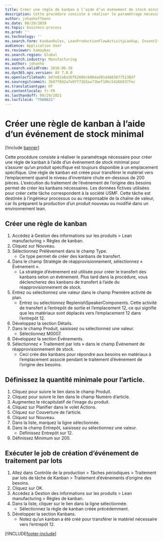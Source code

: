 ```yaml
---
title: Créer une règle de kanban à l’aide d’un événement de stock minimal
description: Cette procédure consiste à réaliser le paramétrage nécessaire pour créer une règle de kanban à l’aide d’un événement de stock minimal pour s’assurer qu’un produit spécifique est toujours disponible à un emplacement spécifique.
author: johanhoffmann
ms.date: 08/29/2018
ms.topic: business-process
ms.prod: ''
ms.technology: ''
ms.search.form: KanbanRules, LeanProductionFlowActivityLookup, InventItemIdLookupSimple, EcoResProductInformationDialog, EcoResProductDetailsExtended, ReqItemTable, InventLocationIdLookup
audience: Application User
ms.reviewer: kamaybac
ms.search.region: Global
ms.search.industry: Manufacturing
ms.author: johanho
ms.search.validFrom: 2016-06-30
ms.dyn365.ops.version: AX 7.0.0
ms.openlocfilehash: bd7e02a8a3bf62606c680dad91d46658775138df
ms.sourcegitcommit: 3b87f042a7e97f72b5aa73bef186c5426b937fec
ms.translationtype: HT
ms.contentlocale: fr-FR
ms.lasthandoff: 09/29/2021
ms.locfileid: "7566621"
---
```

# <a name="create-a-kanban-rule-using-a-minimum-stock-event"></a>Créer une règle de kanban à l’aide d’un événement de stock minimal

[!include [banner](../../includes/banner.md)]

Cette procédure consiste à réaliser le paramétrage nécessaire pour créer une règle de kanban à l’aide d’un événement de stock minimal pour s’assurer qu’un produit spécifique est toujours disponible à un emplacement spécifique. Une règle de kanban est créée pour transférer le matériel vers l’emplacement quand le niveau d’inventaire chute en-dessous de 200 pièces. L’exécution du traitement de l’événement de l’origine des besoins permet de créer les kanbans nécessaires. Les données fictives utilisées pour créer cette tâche correspondent à la société USMF. Cette tâche est destinée à l’ingénieur processus ou au responsable de la chaîne de valeur, car ils préparent la production d’un produit nouveau ou modifié dans un environnement lean.


## <a name="create-a-new-kanban-rule"></a>Créer une règle de kanban
1. Accédez à Gestion des informations sur les produits > Lean manufacturing > Règles de kanban.
2. Cliquez sur Nouveau.
3. Sélectionnez Prélèvement dans le champ Type.
    * Ce type permet de créer des kanbans de transfert.  
4. Dans le champ Stratégie de réapprovisionnement, sélectionnez « Événement ».
    * La stratégie d’événement est utilisée pour créer le transfert des kanbans selon un événement. Plus tard dans la procédure, vous déclencherez des kanbans de transfert à l’aide du réapprovisionnement de stock.  
5. Entrez ou sélectionnez une valeur dans le champ Première activité de plan.
    * Entrez ou sélectionnez ReplenishSpeakerComponents. Cette activité de transfert a l’entrepôt de sortie et l’emplacement 12, ce qui signifie que les matériaux sont déplacés vers l’emplacement 12 dans l’entrepôt 12.  
6. Développez la section Détails.
7. Dans le champ Produit, saisissez ou sélectionnez une valeur.
    * Sélectionnez M0007.  
8. Développez la section Événements.
9. Sélectionnez « Traitement par lots » dans le champ Événement de réapprovisionnement de stock.
    * Ceci crée des kanbans pour répondre aux besoins en matériaux à l’emplacement associé pendant le traitement d’événement de l’origine des besoins.  

## <a name="set-the-minimum-quantity-for-the-item"></a>Définissez la quantité minimale pour l’article.
1. Cliquez pour suivre le lien dans le champ Produit.
2. Cliquez pour suivre le lien dans le champ Numéro d’article.
3. Augmentez le récapitulatif de l’image du produit.
4. Cliquez sur Planifier dans le volet Actions.
5. Cliquez sur Couverture de l’article.
6. Cliquez sur Nouveau.
7. Dans la liste, marquez la ligne sélectionnée.
8. Dans le champ Entrepôt, saisissez ou sélectionnez une valeur.
    * Définissez Entrepôt sur 12.  
9. Définissez Minimum sur 200.

## <a name="run-the-batch-event-creation-job"></a>Exécuter le job de création d’événement de traitement par lots
1. Allez dans Contrôle de la production > Tâches périodiques > Traitement par lots de tâche de Kanban > Traitement d’événements d’origine des besoins.
2. Cliquez sur OK.
3. Accédez à Gestion des informations sur les produits > Lean manufacturing > Règles de kanban.
4. Dans la liste, cliquer sur le lien dans la ligne sélectionnée.
    * Sélectionnez la règle de kanban créée précédemment.  
5. Développer la section Kanbans.
    * Notez qu’un kanban a été créé pour transférer le matériel nécessaire vers l’entrepôt 12.  



[!INCLUDE[footer-include](../../../includes/footer-banner.md)]